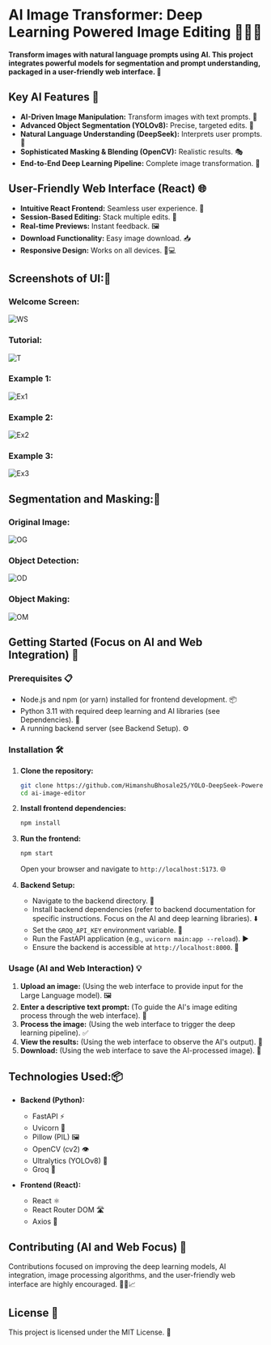 # AI Image Transformer: Deep Learning Powered Image Editing 🧠✨🌐

**Transform images with natural language prompts using AI. This project integrates powerful models for segmentation and prompt understanding, packaged in a user-friendly web interface. 🚀**

## Key AI Features 🌟

* **AI-Driven Image Manipulation:** Transform images with text prompts. 🧠
* **Advanced Object Segmentation (YOLOv8):** Precise, targeted edits. 🎯
* **Natural Language Understanding (DeepSeek):** Interprets user prompts. 💬
* **Sophisticated Masking & Blending (OpenCV):** Realistic results. 🎭
* **End-to-End Deep Learning Pipeline:** Complete image transformation. 🔄

## User-Friendly Web Interface (React) 🌐

* **Intuitive React Frontend:** Seamless user experience. 👀
* **Session-Based Editing:** Stack multiple edits. 🔄
* **Real-time Previews:** Instant feedback. 🖼️
* **Download Functionality:** Easy image download. 📥
* **Responsive Design:** Works on all devices. 📱💻

## Screenshots of UI:📸

### **Welcome Screen:**
![WS](images/i4.png) 


### **Tutorial:**
![T](images/i5.png)


### **Example 1:**
![Ex1](images/i6.png)


### **Example 2:**
![Ex2](images/i7.png)


### **Example 3:**
![Ex3](images/i8.png)


## Segmentation and Masking:📸

### **Original Image:**
![OG](images/i1.png)


### **Object Detection:**
![OD](images/i2.png)


### **Object Making:**
![OM](images/i3.png)




## Getting Started (Focus on AI and Web Integration) 🏁

### Prerequisites 📋

* Node.js and npm (or yarn) installed for frontend development. 📦
* Python 3.11 with required deep learning and AI libraries (see Dependencies). 🐍
* A running backend server (see Backend Setup). ⚙️

### Installation 🛠️

1.  **Clone the repository:**

    ```bash
    git clone https://github.com/HimanshuBhosale25/YOLO-DeepSeek-Powered-Image-Manipulation-Tool.git
    cd ai-image-editor
    ```

2.  **Install frontend dependencies:**

    ```bash
    npm install
    ```

3.  **Run the frontend:**

    ```bash
    npm start
    ```

    Open your browser and navigate to `http://localhost:5173`. 🌐

4.  **Backend Setup:**

    * Navigate to the backend directory. 📂
    * Install backend dependencies (refer to backend documentation for specific instructions. Focus on the AI and deep learning libraries). ⬇️
    * Set the `GROQ_API_KEY` environment variable. 🔑
    * Run the FastAPI application (e.g., `uvicorn main:app --reload`). ▶️
    * Ensure the backend is accessible at `http://localhost:8000`. 🚀

### Usage (AI and Web Interaction) 💡

1.  **Upload an image:** (Using the web interface to provide input for the Large Language model). 🖼️
2.  **Enter a descriptive text prompt:** (To guide the AI's image editing process through the web interface). 📝
3.  **Process the image:** (Using the web interface to trigger the deep learning pipeline). ✅
4.  **View the results:** (Using the web interface to observe the AI's output). 👀
5.  **Download:** (Using the web interface to save the AI-processed image). 💾

## Technologies Used:📦

* **Backend (Python):**
    * FastAPI ⚡
    * Uvicorn 🦄
    * Pillow (PIL) 🖼️
    * OpenCV (cv2) 👁️
    * Ultralytics (YOLOv8) 🎯
    * Groq 🤖

* **Frontend (React):**
    * React ⚛️
    * React Router DOM 🛣️
    * Axios 📡


## Contributing (AI and Web Focus) 🤝

Contributions focused on improving the deep learning models, AI integration, image processing algorithms, and the user-friendly web interface are highly encouraged. 🐛✨📈

## License 📜

This project is licensed under the MIT License. 📝